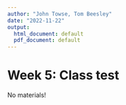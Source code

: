 ```yaml
---
author: "John Towse, Tom Beesley"
date: "2022-11-22"
output:
  html_document: default
  pdf_document: default
---
```


# Week 5: Class test

No materials!
